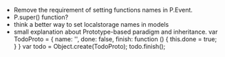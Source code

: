 * Remove the requirement of setting functions names in P.Event.
* P.super() function?
* think a better way to set localstorage names in models
* small explanation about Prototype-based paradigm and inheritance.
	var TodoProto = { name: '', done: false, finish: function () { this.done = true; } }
	var todo = Object.create(TodoProto);
	todo.finish();